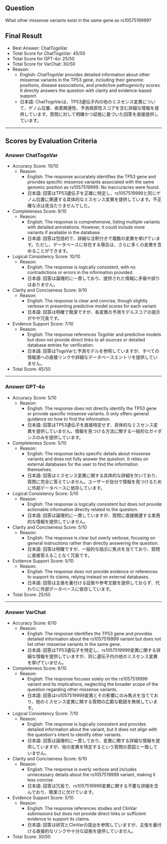 ## Question

What other missense variants exist in the same gene as rs1057519999?

## Final Result

- Best Answer: ChatTogoVar
- Total Score for ChatTogoVar: 45/50
- Total Score for GPT-4o: 25/50
- Total Score for VarChat: 30/50
- Reason:
  - English: ChatTogoVar provides detailed information about other missense variants in the TP53 gene, including their genomic positions, disease associations, and predictive pathogenicity scores. It directly answers the question with clarity and evidence-based support.
  - 日本語: ChatTogoVarは、TP53遺伝子内の他のミスセンス変異について、ゲノム位置、疾患関連性、予測病原性スコアを含む詳細な情報を提供しています。質問に対して明確かつ証拠に基づいた回答を直接提供しています。

---

## Scores by Evaluation Criteria

### Answer ChatTogoVar
- Accuracy Score: 10/10
  - Reason: 
    - English: The response accurately identifies the TP53 gene and provides specific missense variants associated with the same genomic position as rs1057519999. No inaccuracies were found.
    - 日本語: 回答はTP53遺伝子を正確に特定し、rs1057519999と同じゲノム位置に関連する具体的なミスセンス変異を提供しています。不正確な点は見当たりませんでした。
- Completeness Score: 9/10
  - Reason: 
    - English: The response is comprehensive, listing multiple variants with detailed annotations. However, it could include more variants if available in the database.
    - 日本語: 回答は包括的で、詳細な注釈付きで複数の変異を挙げています。ただし、データベースに存在する場合は、さらに多くの変異を含めることができます。
- Logical Consistency Score: 10/10
  - Reason: 
    - English: The response is logically consistent, with no contradictions or errors in the information provided.
    - 日本語: 回答は論理的に一貫しており、提供された情報に矛盾や誤りはありません。
- Clarity and Conciseness Score: 9/10
  - Reason: 
    - English: The response is clear and concise, though slightly verbose in presenting predictive model scores for each variant.
    - 日本語: 回答は明確で簡潔ですが、各変異の予測モデルスコアの提示がやや冗長です。
- Evidence Support Score: 7/10
  - Reason: 
    - English: The response references TogoVar and predictive models but does not provide direct links to all sources or detailed database entries for verification.
    - 日本語: 回答はTogoVarと予測モデルを参照していますが、すべての情報源への直接リンクや詳細なデータベースエントリを提供していません。
- Total Score: 45/50

---

### Answer GPT-4o
- Accuracy Score: 5/10
  - Reason: 
    - English: The response does not directly identify the TP53 gene or provide specific missense variants. It only offers general guidance on how to find the information.
    - 日本語: 回答はTP53遺伝子を直接特定せず、具体的なミスセンス変異を提供していません。情報を見つける方法に関する一般的なガイダンスのみを提供しています。
- Completeness Score: 5/10
  - Reason: 
    - English: The response lacks specific details about missense variants and does not fully answer the question. It relies on external databases for the user to find the information themselves.
    - 日本語: 回答はミスセンス変異に関する具体的な詳細を欠いており、質問に完全に答えていません。ユーザーが自分で情報を見つけるために外部データベースに依存しています。
- Logical Consistency Score: 5/10
  - Reason: 
    - English: The response is logically consistent but does not provide actionable information directly related to the question.
    - 日本語: 回答は論理的に一貫していますが、質問に直接関連する実用的な情報を提供していません。
- Clarity and Conciseness Score: 5/10
  - Reason: 
    - English: The response is clear but overly verbose, focusing on general instructions rather than directly answering the question.
    - 日本語: 回答は明確ですが、一般的な指示に焦点を当てており、質問に直接答えることなく冗長です。
- Evidence Support Score: 5/10
  - Reason: 
    - English: The response does not provide evidence or references to support its claims, relying instead on external databases.
    - 日本語: 回答は主張を裏付ける証拠や参考文献を提供しておらず、代わりに外部データベースに依存しています。
- Total Score: 25/50

---

### Answer VarChat
- Accuracy Score: 6/10
  - Reason: 
    - English: The response identifies the TP53 gene and provides detailed information about the rs1057519999 variant but does not list other missense variants in the same gene.
    - 日本語: 回答はTP53遺伝子を特定し、rs1057519999変異に関する詳細な情報を提供していますが、同じ遺伝子内の他のミスセンス変異を挙げていません。
- Completeness Score: 6/10
  - Reason: 
    - English: The response focuses solely on the rs1057519999 variant and its implications, neglecting the broader scope of the question regarding other missense variants.
    - 日本語: 回答はrs1057519999変異とその影響にのみ焦点を当てており、他のミスセンス変異に関する質問の広範な範囲を無視しています。
- Logical Consistency Score: 7/10
  - Reason: 
    - English: The response is logically consistent and provides detailed information about the variant, but it does not align with the question's intent to identify other variants.
    - 日本語: 回答は論理的に一貫しており、変異に関する詳細な情報を提供していますが、他の変異を特定するという質問の意図と一致していません。
- Clarity and Conciseness Score: 6/10
  - Reason: 
    - English: The response is overly verbose and includes unnecessary details about the rs1057519999 variant, making it less concise.
    - 日本語: 回答は冗長で、rs1057519999変異に関する不要な詳細を含んでおり、簡潔さに欠けています。
- Evidence Support Score: 5/10
  - Reason: 
    - English: The response references studies and ClinVar submissions but does not provide direct links or sufficient evidence to support its claims.
    - 日本語: 回答は研究とClinVarの提出を参照していますが、主張を裏付ける直接的なリンクや十分な証拠を提供していません。
- Total Score: 30/50